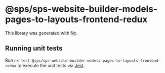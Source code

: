 # @sps/sps-website-builder-models-pages-to-layouts-frontend-redux

This library was generated with [Nx](https://nx.dev).

## Running unit tests

Run `nx test @sps/sps-website-builder-models-pages-to-layouts-frontend-redux` to execute the unit tests via [Jest](https://jestjs.io).
